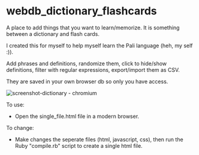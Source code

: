 webdb_dictionary_flashcards
===========================

A place to add things that you want to learn/memorize. It is something between a dictionary and flash cards.  

I created this for myself to help myself learn the Pali language (heh, my self :)). 

Add phrases and definitions, randomize them, click to hide/show definitions, filter with regular expressions, export/import them as CSV. 

They are saved in your own browser db so only you have access.

![screenshot-dictionary - chromium](https://cloud.githubusercontent.com/assets/8508035/4904891/3615e7a0-644b-11e4-8177-65da82cba4c0.png)

To use:

* Open the single_file.html file in a modern browser.

To change:

* Make changes the seperate files (html, javascript, css), then run the Ruby "compile.rb" script to create a single html file.

